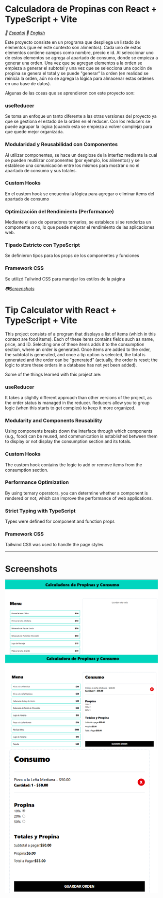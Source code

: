 ### <a id="inicio" />
# Calculadora de Propinas con React + TypeScript + Vite
*📓 [Español](#inicio)*
*📓 [English](#start)*

Este proyecto consiste en un programa que despliega un listado de elementos (que en este contexto son alimentos). Cada uno de estos elementos contiene campos como nombre, precio e id. Al seleccionar uno de estos elementos se agrega al apartado de consumo, donde se empieza a generar una orden. Una vez que se agregan elementos a la orden se empieza a generar el subtotal y una vez que se selecciona una opción de propina se genera el total y se puede "generar" la orden (en realidad se reinicia la orden, aún no se agrega la lógica para almacenar estas ordenes en una base de datos). 

Algunas de las cosas que se aprendieron con este proyecto son:

### <a  /> useReducer
Se toma un enfoque un tanto diferente a las otras versiones del proyecto ya que se gestiona el estado de la orden en el reducer. Con los reducers se puede agrupar la lógica (cuando esta se empieza a volver compleja) para que quede mejor organizada. 

### <a /> Modularidad y Reusabilidad con Componentes
Al utilizar componentes, se hace un desglose de la interfaz mediante la cual se pueden reutilizar componentes (por ejemplo, los alimentos) y se establece una comunicación entre los mismos para mostrar o no el apartado de consumo y sus totales.

### <a /> Custom Hooks
En el custom hook se encuentra la lógica para agregar o eliminar items del apartado de consumo

### <a /> Optimización del Rendimiento (Performance)
Mediante el uso de operadores ternarios, se establece si se renderiza un componente o no, lo que puede mejorar el rendimiento de las aplicaciones web.

### <a /> Tipado Estricto con TypeScript
Se definieron tipos para los props de los componentes y funciones

### <a /> Framework CSS
Se utilizó Tailwind CSS para manejar los estilos de la página

*📷[Screenshots](#screenshots)*

# Tip Calculator with React + TypeScript + Vite

This project consists of a program that displays a list of items (which in this context are food items). Each of these items contains fields such as name, price, and ID. Selecting one of these items adds it to the consumption section, where an order is generated. Once items are added to the order, the subtotal is generated, and once a tip option is selected, the total is generated and the order can be "generated" (actually, the order is reset; the logic to store these orders in a database has not yet been added).

Some of the things learned with this project are:

### <a /> useReducer
It takes a slightly different approach than other versions of the project, as the order status is managed in the reducer. Reducers allow you to group logic (when this starts to get complex) to keep it more organized.

### <a /> Modularity and Components Reusability
Using components breaks down the interface through which components (e.g., food) can be reused, and communication is established between them to display or not display the consumption section and its totals.

### <a /> Custom Hooks
The custom hook contains the logic to add or remove items from the consumption section.

### <a /> Performance Optimization
By using ternary operators, you can determine whether a component is rendered or not, which can improve the performance of web applications.

### <a  /> Strict Typing with TypeScript
Types were defined for component and function props

### <a  /> Framework CSS
Tailwind CSS was used to handle the page styles

---
### <a id="screenshots" /> 
# Screenshots
![Interfaz Inicial](https://github.com/ReploidGI0/calc_propinas/blob/main/images/interfaz_propina1.PNG "Interfaz Inicial")
![Interfaz Con Producto Agregado](https://github.com/ReploidGI0/calc_propinas/blob/main/images/interfaz_propina2.PNG "Interfaz Con Producto Agregado")
![Interfaz Con Totales](https://github.com/ReploidGI0/calc_propinas/blob/main/images/propina_3.PNG "Interfaz Con Totales")




